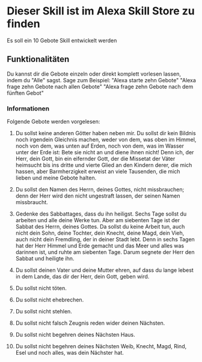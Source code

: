 # Dieser Skill ist im Alexa Skill Store zu finden
Es soll ein 10 Gebote Skill entwickelt werden

## Funktionalitäten
Du kannst dir die Gebote einzeln oder direkt komplett vorlesen lassen, indem du "Alle" sagst.
Sage zum Beispiel:
"Alexa starte zehn Gebote"
"Alexa frage zehn Gebote nach allen Gebote"
"Alexa frage zehn Gebote nach dem fünften Gebot"

### Informationen
Folgende Gebote werden vorgelesen:

1. Du sollst keine anderen Götter haben neben mir. Du sollst dir kein Bildnis noch irgendein Gleichnis machen, weder von dem, was oben im Himmel, noch von dem, was unten auf Erden, noch von dem, was im Wasser unter der Erde ist: Bete sie nicht an und diene ihnen nicht! Denn ich, der Herr, dein Gott, bin ein eifernder Gott, der die Missetat der Väter heimsucht bis ins dritte und vierte Glied an den Kindern derer, die mich hassen, aber Barmherzigkeit erweist an viele Tausenden, die mich lieben und meine Gebote halten.

2. Du sollst den Namen des Herrn, deines Gottes, nicht missbrauchen; denn der Herr wird den nicht ungestraft lassen, der seinen Namen missbraucht.

3. Gedenke des Sabbattages, dass du ihn heiligst. Sechs Tage sollst du arbeiten und alle deine Werke tun. Aber am siebenten Tage ist der Sabbat des Herrn, deines Gottes. Da sollst du keine Arbeit tun, auch nicht dein Sohn, deine Tochter, dein Knecht, deine Magd, dein Vieh, auch nicht dein Fremdling, der in deiner Stadt lebt. Denn in sechs Tagen hat der Herr Himmel und Erde gemacht und das Meer und alles was darinnen ist, und ruhte am siebenten Tage. Darum segnete der Herr den Sabbat und heiligte ihn.

4. Du sollst deinen Vater und deine Mutter ehren, auf dass du lange lebest in dem Lande, das dir der Herr, dein Gott, geben wird.

5. Du sollst nicht töten.

6. Du sollst nicht ehebrechen.

7. Du sollst nicht stehlen.

8. Du sollst nicht falsch Zeugnis reden wider deinen Nächsten.

9. Du sollst nicht begehren deines Nächsten Haus.

10. Du sollst nicht begehren deines Nächsten Weib, Knecht, Magd, Rind, Esel und noch alles, was dein Nächster hat.
